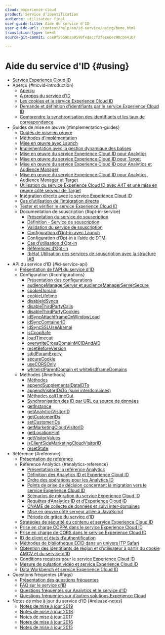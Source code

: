 ```yaml
---
cloud: experience-cloud
product: Service d’identification
audience: utilisateur final
user-guide-title: Aide du service d'ID
user-guide-url: /content/help/en/id-service/using/home.html
translation-type: tm+mt
source-git-commit: cce8f5559baa0598fedaccf2fece6ec90cb641b7

---
```



# Aide du service d&#39;ID {#using}

+ [Service Experience Cloud ID](home.md)
+ Aperçu {#mcvid-introduction}
   + [Aperçu](mcvid-introduction/mcvid-overview.md)
   + [A propos du service d&#39;ID](mcvid-introduction/mcvid-about-id-service.md)
   + [Les cookies et le service Experience Cloud ID](mcvid-introduction/mcvid-cookies.md)
   + [Demande et définition d&#39;identifiants par le service Experience Cloud ID](mcvid-introduction/mcvid-id-request.md)
   + [Comprendre la synchronisation des identifiants et les taux de correspondance](mcvid-introduction/mcvid-match-rates.md)
+ Guides de mise en œuvre {#implementation-guides}
   + [Guides de mise en œuvre](mcvid-implementation-guides/mcvid-implementation-guides.md)
   + [Méthodes d&#39;implémentation](mcvid-implementation-guides/mcvid-implementation-methods.md)
   + [Mise en œuvre avec Launch](mcvid-implementation-guides/ecid-implement-with-launch.md)
   + [Implémentation avec la gestion dynamique des balises](mcvid-implementation-guides/mcvid-standard.md)
   + [Mise en œuvre du service Experience Cloud ID pour Analytics](mcvid-implementation-guides/mcvid-setup-analytics.md)
   + [Mise en œuvre du service Experience Cloud ID pour Target](mcvid-implementation-guides/mcvid-setup-target.md)
   + [Mise en œuvre du service Experience Cloud ID pour Analytics et Audience Manager](mcvid-implementation-guides/mcvid-setup-aam-analytics.md)
   + [Mise en œuvre du service Experience Cloud ID pour Analytics, Audience Manager et Target](mcvid-implementation-guides/mcvid-setup-aam-analytics-target.md)
   + [Utilisation du service Experience Cloud ID avec A4T et une mise en œuvre côté serveur de Target](mcvid-implementation-guides/ecid-a4t-target.md)
   + [Intégration directe avec le service Experience Cloud ID](mcvid-implementation-guides/mcvid-direct-integration.md)
   + [Cas d’utilisation de l’intégration directe](mcvid-implementation-guides/ecid-direct-integration-examples.md)
   + [Tester et vérifier le service Experience Cloud ID](mcvid-implementation-guides/mcvid-test-verify.md)
   + Documentation de souscription {#opt-in-service}
      + [Présentation du service de souscription](mcvid-implementation-guides/opt-in-service/mcvid-optin-overview.md)
      + [Définition - Service de souscription](mcvid-implementation-guides/opt-in-service/getting-started.md)
      + [Validation du service de souscription](mcvid-implementation-guides/opt-in-service/testing-optin-and-iab-plugin.md)
      + [Configuration d’Opt-in avec Launch](mcvid-implementation-guides/opt-in-service/launch.md)
      + [Configuration d’Opt-in à l’aide de DTM](mcvid-implementation-guides/opt-in-service/optin-dtm.md)
      + [Cas d’utilisation d’Opt-in](mcvid-implementation-guides/opt-in-service/use-cases.md)
      + [Références d’Opt-in](mcvid-implementation-guides/opt-in-service/api.md)
      + [(bêta) Utilisation des services de souscription avec la structure IAB](mcvid-implementation-guides/opt-in-service/iab.md)
+ API du service d’ID {#id-service-api}
   + [Présentation de l&#39;API du service d&#39;ID](mcvid-library/mcvid-library.md)
   + Configuration {#configurations}
      + [Présentation des configurations](mcvid-library/mcvid-function-vars/mcvid-function-vars.md)
      + [audienceManagerServer et audienceManagerServerSecure](mcvid-library/mcvid-function-vars/mcvid-subdomain-config.md)
      + [cookieDomain](mcvid-library/mcvid-function-vars/mcvid-cookiedomain.md)
      + [cookieLifetime](mcvid-library/mcvid-function-vars/mcvid-cookielifetime.md)
      + [disableIdSyncs](mcvid-library/mcvid-function-vars/mcvid-disableidsync.md)
      + [disableThirdPartyCalls](mcvid-library/mcvid-function-vars/mcvid-disablethirdpartycalls.md)
      + [disableThirdPartyCookies](mcvid-library/mcvid-function-vars/mcvid-disable-cookies.md)
      + [idSyncAttachIframeOnWindowLoad](mcvid-library/mcvid-function-vars/mcvid-idsyncattachiframeonwindowload.md)
      + [idSyncContainerID](mcvid-library/mcvid-function-vars/mcvid-idsyncontainerid.md)
      + [idSyncSSLUseAkamai](mcvid-library/mcvid-function-vars/mcvid-idsyncssluseakamai.md)
      + [isCoopSafe](mcvid-library/mcvid-function-vars/mcvid-coopsafe.md)
      + [loadTimeout](mcvid-library/mcvid-function-vars/mcvid-loadtimeout.md)
      + [overwriteCrossDomainMCIDAndAID](mcvid-library/mcvid-function-vars/mcvid-overwrite-visitor-id.md)
      + [resetBeforeVersion](mcvid-library/mcvid-function-vars/mcvid-resetbeforeversion.md)
      + [sdidParamExpiry](mcvid-library/mcvid-function-vars/mcvid-sdidparamexpiry.md)
      + [secureCookie](mcvid-library/mcvid-function-vars/mcvid-securecookie.md)
      + [useCORSOnly](mcvid-library/mcvid-function-vars/mcvid-use-cors-only.md)
      + [whitelistParentDomain et whitelistIframeDomains](mcvid-library/mcvid-function-vars/mcvid-whitelistdomain.md)
   + Méthodes {#methods}
      + [Méthodes](mcvid-library/mcvid-get-set/mcvid-get-set.md)
      + [appendSupplementalDataIDTo](mcvid-library/mcvid-get-set/mcvid-appendsupplementaldataidto.md)
      + [appendVisitorIDsTo (suivi interdomaines)](mcvid-library/mcvid-get-set/mcvid-appendvisitorid.md)
      + [Méthodes callTimeOut](mcvid-library/mcvid-get-set/mcvid-timeout-functions.md)
      + [Synchronisation des ID par URL ou source de données](mcvid-library/mcvid-get-set/mcvid-idsync.md)
      + [getInstance](mcvid-library/mcvid-get-set/mcvid-getinstance.md)
      + [getAnalyticsVisitorID](mcvid-library/mcvid-get-set/mcvid-getanalyticsvisitorid.md)
      + [getCustomerIDs](mcvid-library/mcvid-get-set/mcvid-getcustomerids.md)
      + [setCustomerIDs](mcvid-library/mcvid-get-set/mcvid-setcustomerids.md)
      + [getMarketingCloudVisitorID](mcvid-library/mcvid-get-set/mcvid-getmcvid.md)
      + [getLocationHint](mcvid-library/mcvid-get-set/mcvid-getlocationhint.md)
      + [getVisitorValues](mcvid-library/mcvid-get-set/mcvid-getvisitorvalues.md)
      + [isClientSideMarketingCloudVisitorID](mcvid-library/mcvid-get-set/mcvid-client-side-id.md)
      + [resetState](mcvid-library/mcvid-get-set/mcvid-resetstate.md)
+ Référence {#reference}
   + [Présentation de référence](mcvid-reference/mcvid-reference.md)
   + Référence Analytics {#analytics-reference}
      + [Présentation de la référence Analytics](mcvid-reference/mcvid-analytics-reference/mcvid-analytics-reference.md)
      + [Définition des Analytics ID et Experience Cloud ID](mcvid-reference/mcvid-analytics-reference/mcvid-analytics-ids.md)
      + [Ordre des opérations pour les Analytics ID](mcvid-reference/mcvid-analytics-reference/mcvid-analytics-order-of-operations.md)
      + [Points de prise de décision concernant la migration vers le service Experience Cloud ID](mcvid-reference/mcvid-analytics-reference/mcvid-migration-decisions.md)
      + [Scénarios de migration du service Experience Cloud ID](mcvid-reference/mcvid-analytics-reference/mcvid-migration-scenarios.md)
      + [Requêtes d’Analytics ID et d’Experience Cloud ID](mcvid-reference/mcvid-analytics-reference/mcvid-legacy-analytics.md)
      + [CNAME de collecte de données et suivi inter-domaines](mcvid-reference/mcvid-analytics-reference/mcvid-cname.md)
      + [Mise en œuvre côté serveur alliée à JavaScript](mcvid-reference/mcvid-analytics-reference/mcvid-server-side.md)
      + [Période de grâce du service d’ID](mcvid-reference/mcvid-analytics-reference/mcvid-grace-period.md)    
   + [Stratégies de sécurité du contenu et service Experience Cloud ID](mcvid-reference/mcvid-csp.md)
   + [Prise en charge COPPA dans le service Experience Cloud ID](mcvid-reference/mcvid-coppa.md)
   + [Prise en charge de CORS dans le service Experience Cloud ID](mcvid-reference/mcvid-cors.md)
   + [ID de client et états d’authentification](mcvid-reference/mcvid-authenticated-state.md)
   + [Méthodes de bibliothèque ECID dans un univers ITP Safari](mcvid-reference/ecid-library-methods.md)
   + [Obtention des identifiants de région et d’utilisateur à partir du cookie AMCV et du service d’ID](mcvid-reference/mcvid-regions.md)
   + [Conditions requises pour le service Experience Cloud ID](mcvid-reference/mcvid-requirements.md)
   + [Mesure de pulsation vidéo et service Experience Cloud ID](mcvid-reference/mcvid-heartbeat.md)
   + [Data Workbench et service Experience Cloud ID](mcvid-reference/mcvid-dwb.md)
+ Questions fréquentes {#faqs}
   + [Présentation des questions fréquentes](mcvid-faq-intro/ecid-faq-intro.md)
   + [FAQ sur le service d’ID](mcvid-faq-intro/ecid-faq.md)
   + [Questions fréquentes sur Analytics et le service d’ID](mcvid-faq-intro/ecid-analytics-faq.md)
   + [Questions fréquentes sur d’autres solutions Experience Cloud](mcvid-faq-intro/ecid-other-faq.md)
+ Notes de mise à jour du service d&#39;ID {#release-notes}
   + [Notes de mise à jour 2019](mcvid-release-notes/mcvid-release-notes.md)
   + [Notes de mise à jour 2018](mcvid-release-notes/mcvid-notes-2018.md)
   + [Notes de mise à jour 2017](mcvid-release-notes/mcvid-notes-2017.md)
   + [Notes de mise à jour 2016](mcvid-release-notes/mcvid-notes-2016.md)
   + [Notes de mise à jour 2015](mcvid-release-notes/mcvid-notes-2015.md)
